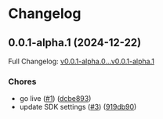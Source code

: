 # Changelog

## 0.0.1-alpha.1 (2024-12-22)

Full Changelog: [v0.0.1-alpha.0...v0.0.1-alpha.1](https://github.com/captainsza/empireshpere_sdk/compare/v0.0.1-alpha.0...v0.0.1-alpha.1)

### Chores

* go live ([#1](https://github.com/captainsza/empireshpere_sdk/issues/1)) ([dcbe893](https://github.com/captainsza/empireshpere_sdk/commit/dcbe893c511f27b0725bf803c9e659ec080b96c1))
* update SDK settings ([#3](https://github.com/captainsza/empireshpere_sdk/issues/3)) ([919db90](https://github.com/captainsza/empireshpere_sdk/commit/919db908bc8131aa99c414304996b3f2fa97ab72))
